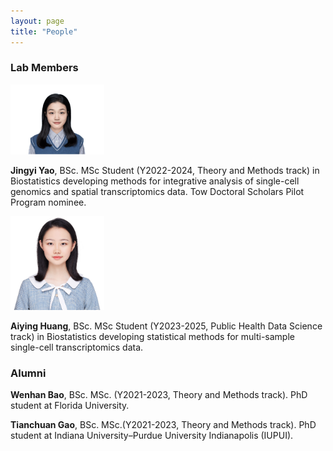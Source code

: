```yaml
---
layout: page
title: "People"
---
```



### Lab Members

  
<img src="../images/Jingyi_Yao.png" alt="images" width="150">
  
**Jingyi Yao**,  BSc. 
MSc Student (Y2022-2024, Theory and Methods track) in Biostatistics developing methods for integrative analysis of single-cell genomics and spatial transcriptomics data. Tow Doctoral Scholars Pilot Program nominee.  <br/>

<img src="../images/Aiying_Huang.png" alt="images" width="150">

**Aiying Huang**, BSc. 
MSc Student (Y2023-2025, Public Health Data Science track) in Biostatistics developing statistical methods for multi-sample single-cell transcriptomics data. 


>

### Alumni

**Wenhan Bao**, BSc. MSc. (Y2021-2023, Theory and Methods track). PhD student at  Florida University.<br/>
  
**Tianchuan Gao**, BSc. MSc.(Y2021-2023, Theory and Methods track). PhD student at Indiana University–Purdue University Indianapolis (IUPUI). <br/>
